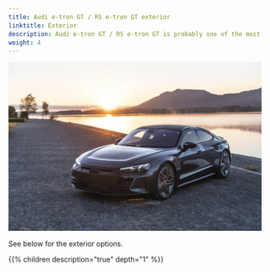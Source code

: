 ```yaml
---
title: Audi e-tron GT / RS e-tron GT exterior
linktitle: Exterior
description: Audi e-tron GT / RS e-tron GT is probably one of the most beautiful cars ever, but still it comes in different styling, colors and wheels options you can choose from to make it even more special.-
weight: 4
---
```



![RS e-tron GT exterior](exterior.jpg "RS e-tron GT exterior by Auditography")

See below for the exterior options.

{{% children description="true" depth="1" %}}
